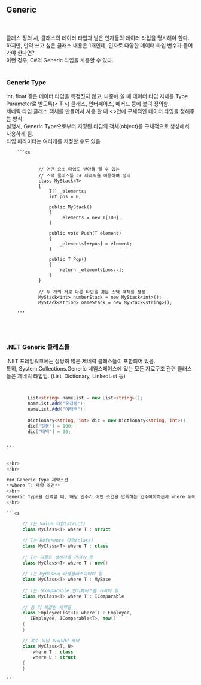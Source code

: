 ## Generic
</br>
</br>
클래스 정의 시, 클래스의 데이터 타입과 받은 인자들의 데이터 타입을 명시해야 한다.
</br>
하지만, 만약 쓰고 싶은 클래스 내용은 1개인데, 인자로 다양한 데이터 타입 변수가 들어가야 한다면?
</br>
이런 경우, C#의 Generic 타입을 사용할 수 있다.
</br>
</br>

### Generic Type
int, float 같은 데이터 타입을 특정짓지 않고, 나중에 쓸 때 데이터 타입 자체를 Type Parameter로 받도록(< T >) 클래스, 인터페이스, 메서드 등에 붙여 정의함.
</br>
제네릭 타입 클래스 객체를 만들어서 사용 할 때 <>안에 구체적인 데이터 타입을 정해주는 방식.
</br>
실행시, Generic Type으로부터 지정된 타입의 객체(object)를 구체적으로 생성해서 사용하게 됨.
</br>
타입 파라미터는 여러개를 지정할 수도 있음.
</br>

        ```cs
        
        
                // 어떤 요소 타입도 받아들 일 수 있는
                // 스택 클래스를 C# 제네릭을 이용하여 정의
                class MyStack<T>
                {
                    T[] _elements;
                    int pos = 0;
                
                    public MyStack()
                    {
                        _elements = new T[100];
                    }
                
                    public void Push(T element)
                    {
                        _elements[++pos] = element;
                    }
                
                    public T Pop()
                    {
                        return _elements[pos--];
                    }
                }
                
                // 두 개의 서로 다른 타입을 갖는 스택 객체를 생성
                MyStack<int> numberStack = new MyStack<int>();
                MyStack<string> nameStack = new MyStack<string>();
                
        '''



</br>
</br>


### .NET Generic 클래스들
.NET 프레임워크에는 상당히 많은 제네릭 클래스들이 포함되어 있음.
</br>
특히, System.Collections.Generic 네임스페이스에 있는 모든 자료구조 관련 클래스들은 제네릭 타입임. (List<T>, Dictionary<T>, LinkedList<T> 등)
</br>


```cs


        List<string> nameList = new List<string>();
        nameList.Add("홍길동");
        nameList.Add("이태백");
        
        Dictionary<string, int> dic = new Dictionary<string, int>();
        dic["길동"] = 100;
        dic["태백"] = 90;


'''


</br>
</br>

### Generic Type 제약조건
**where T: 제약 조건**
</br>
Generic Type을 선택할 때, 해당 인수가 어떤 조건을 만족하는 인수여야하는지 where 뒤에 제약 조건을 붙여서 받아올 데이터 타입을 제한할 수 있음.
</br>

```cs

      // T는 Value 타입(struct)
      class MyClass<T> where T : struct 
      
      // T는 Reference 타입(class)
      class MyClass<T> where T : class
      
      // T는 디폴트 생성자를 가져야 함
      class MyClass<T> where T : new() 
      
      // T는 MyBase의 파생클래스이어야 함
      class MyClass<T> where T : MyBase
      
      // T는 IComparable 인터페이스를 가져야 함
      class MyClass<T> where T : IComparable
      
      // 좀 더 복잡한 제약들
      class EmployeeList<T> where T : Employee,
         IEmployee, IComparable<T>, new()
      {
      }
      
      // 복수 타입 파라미터 제약
      class MyClass<T, U> 
          where T : class
          where U : struct
      {
      }

'''
